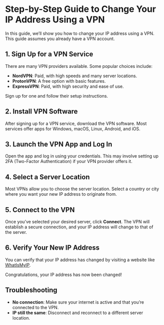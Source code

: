 # Step-by-Step Guide to Change Your IP Address Using a VPN

In this guide, we’ll show you how to change your IP address using a VPN. This guide assumes you already have a VPN account.

## 1. Sign Up for a VPN Service
There are many VPN providers available. Some popular choices include:
- **NordVPN**: Paid, with high speeds and many server locations.
- **ProtonVPN**: A free option with basic features.
- **ExpressVPN**: Paid, with high security and ease of use.

Sign up for one and follow their setup instructions.

## 2. Install VPN Software
After signing up for a VPN service, download the VPN software. Most services offer apps for Windows, macOS, Linux, Android, and iOS.

## 3. Launch the VPN App and Log In
Open the app and log in using your credentials. This may involve setting up 2FA (Two-Factor Authentication) if your VPN provider offers it.

## 4. Select a Server Location
Most VPNs allow you to choose the server location. Select a country or city where you want your new IP address to originate from.

## 5. Connect to the VPN
Once you’ve selected your desired server, click **Connect**. The VPN will establish a secure connection, and your IP address will change to that of the server.

## 6. Verify Your New IP Address
You can verify that your IP address has changed by visiting a website like [WhatIsMyIP](https://www.whatismyip.com).

Congratulations, your IP address has now been changed!

## Troubleshooting
- **No connection**: Make sure your internet is active and that you’re connected to the VPN.
- **IP still the same**: Disconnect and reconnect to a different server location.
